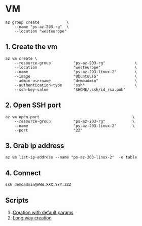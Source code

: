 # VM

```
az group create            \
    --name "ps-az-203-rg"  \
    --location "westeurope"
```

## 1. Create the vm
```
az vm create \
    --resource-group          "ps-az-203-rg"             \
    --location                "westeurope"               \
    --name                    "ps-az-203-linux-2"        \    
    --image                   "UbuntuLTS"                \    
    --admin-username          "demoadmin"                \
    --authentication-type     "ssh"                      \
    --ssh-key-value           "$HOME/.ssh/id_rsa.pub"
```
## 2. Open SSH port 
```
az vm open-port                                         \
    --resource-group          "ps-az-203-rg"            \    
    --name                    "ps-az-203-linux-2"       \
    --port                    "22"
```
## 3. Grab ip address
```
az vm list-ip-address --name "ps-az-203-linux-2"  -o table
```
## 4. Connect
```
ssh demoadmin@WWW.XXX.YYY.ZZZ
```

 ## Scripts
1. [Creation with default params](01.vm.linux.default-params.azcli)
2. [Long way creation](01.vm.lionux.long-way.azcli)